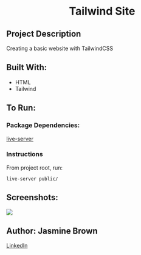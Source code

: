 <h1 align="center">Tailwind Site</h1>

## Project Description
Creating a basic website with TailwindCSS

## Built With:
- HTML
- Tailwind

## To Run:

### Package Dependencies:
[live-server](https://www.npmjs.com/package/live-server)

### Instructions
From project root, run:
```
live-server public/
```

## Screenshots:
![](site.gif)

## Author: Jasmine Brown
[LinkedIn](https://linkedin.com/in/jmbrown864/)